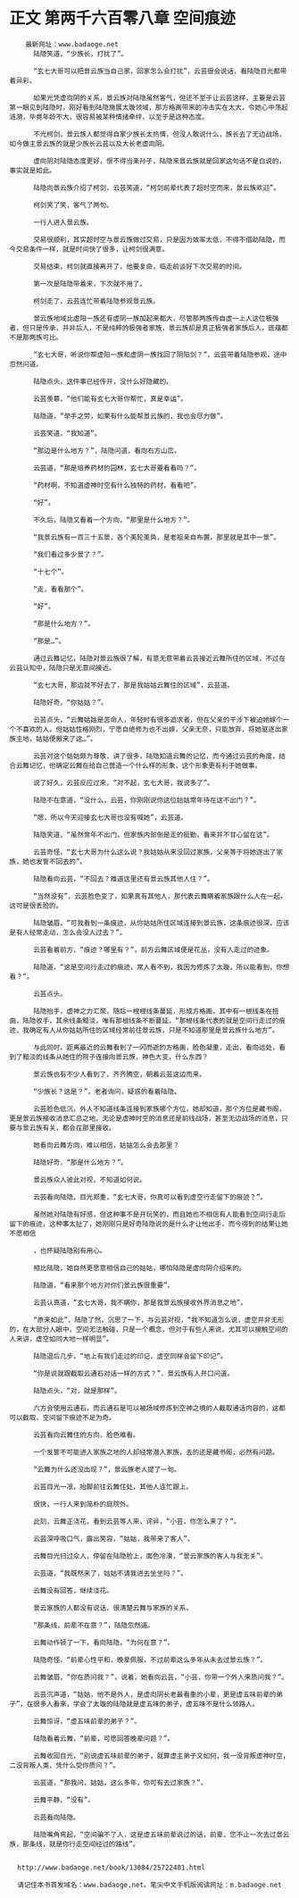 # 正文 第两千六百零八章 空间痕迹
        最新网址：www.badaoge.net
          陆隐笑道，“少族长，打扰了”。
      
          “玄七大哥可以把景云族当自己家，回家怎么会打扰”，云芸很会说话，看陆隐目光都带着异彩。
      
          如果光凭虚向阴的关系，景云族对陆隐虽然客气，但还不至于让云芸这样，主要是云芸第一眼见到陆隐时，刚好看到陆隐施展太璇领域，那方格画带来的冲击实在太大，令她心中荡起涟漪，毕竟年龄不大，很容易被某种情绪牵绊，以至于是这种态度。
      
          不光柯剑，景云族人都觉得自家少族长太热情，但没人敢说什么，族长去了无边战场，如今做主景云族的就是少族长云芸以及大长老虚向阴。
      
          虚向阴对陆隐态度更好，恨不得当亲孙子，陆隐来景云族就是回家这句话不是白说的，事实就是如此。
      
          陆隐向景云族介绍了柯剑，云芸笑道，“柯剑前辈代表了超时空而来，景云族欢迎”。
      
          柯剑笑了笑，客气了两句。
      
          一行人进入景云族。
      
          交易很顺利，其实超时空与景云族做过交易，只是因为效率太低，不得不借助陆隐，而今交易条件一样，就是时间快了很多，让柯剑很满意。
      
          交易结束，柯剑就直接离开了，他要复命，临走前谈好下次交易的时间。
      
          第一次是陆隐带着来，下次就不用了。
      
          柯剑走了，云芸连忙带着陆隐参观景云族。
      
          景云族地域比虚阳一族还有虚阴一族加起来都大，尽管那两族传自虚一上人这位极强者，但只是传承，并非后人，不是纯粹的极强者家族，景云族却是真正极强者家族后人，底蕴都不是那两族可比。
      
          “玄七大哥，听说你帮虚阳一族和虚阴一族找回了阴阳剑？”，云芸带着陆隐参观，途中忽然问道。
      
          陆隐点头，这件事已经传开，没什么好隐藏的。
      
          云芸羡慕，“他们能有玄七大哥你帮忙，真是幸运”。
      
          陆隐道，“举手之劳，如果有什么能帮景云族的，我也会尽力做”。
      
          云芸笑道，“我知道”。
      
          “那边是什么地方？”，陆隐问道，看向右方山峦。
      
          云芸道，“那是培养药材的园林，玄七大哥要看看吗？”。
      
          “药材啊，不知道虚神时空有什么独特的药材，看看吧”。
      
          “好”。
      
          不久后，陆隐又看着一个方向，“那里是什么地方？”。
      
          “我景云族有一百三十五景，各个美轮美奂，是老祖亲自布置，那里就是其中一景”。
      
          “我们看过多少景了？”。
      
          “十七个”。
      
          “走，看看那个”。
      
          “好”。
      
          “那是什么地方？”。
      
          “那是…”。
      
          通过云舞记忆，陆隐对景云族很了解，有意无意带着云芸接近云舞所住的区域，不过在云芸认知中，陆隐只是无意间接近。
      
          “玄七大哥，那边就不好去了，那是我姑姑云舞住的区域”，云芸道。
      
          陆隐好奇，“你姑姑？”。
      
          云芸点头，“云舞姑姑是苦命人，年轻时有很多追求者，但在父亲的干涉下被迫她嫁个一个不喜欢的人，但姑姑性格刚烈，宁愿自绝修为也不出嫁，父亲无奈，只能放弃，将她驱逐出家族主地，姑姑便搬来了这…”。
      
          云芸对这个姑姑颇为尊敬，讲了很多，陆隐知道云舞的记忆，而今通过云芸的角度，结合云舞记忆，他确定云舞在给自己营造一个什么样的形象，这个形象更有利于她做事。
      
          说了好久，云芸反应过来，“对不起，玄七大哥，我说多了”。
      
          陆隐不在意道，“没什么，云芸，你刚刚说你这位姑姑常年待在这不出门？”。
      
          “嗯，所以今天迎接玄七大哥也没有喊她”，云芸道。
      
          陆隐笑道，“虽然常年不出门，但家族内部倒是走的挺勤，看来并不甘心留在这”。
      
          云芸奇怪，“玄七大哥为什么这么说？我姑姑从来没回过家族，父亲等于将她逐出了家族，她也发誓不回去的”。
      
          陆隐看向云芸，“不回去？难道这里还有景云族其他人住？”。
      
          “当然没有”，云芸脸色变了，如果真有其他人，那代表云舞瞒着家族跟什么人在一起，这可是很丢脸的。
      
          陆隐皱眉，“可我看到一条痕迹，从你姑姑所住区域连接到景云族，这条痕迹很深，应该是有人经常走动，怎么会没人过去？”。
      
          云芸看着前方，“痕迹？哪里有？”，前方云舞区域便是花丛，没有人走过的迹象。
      
          陆隐道，“这是空间行走过的痕迹，常人看不到，我因为修炼了太璇，所以能看到，你想看？”。
      
          云芸点头。
      
          陆隐抬手，虚神之力汇聚，随后一根根线条蔓延，形成方格画，其中有一根线条在扭曲，陆隐收手，其余线条黯淡，唯有那根线条不断蔓延，“那根线条代表的就是空间行走过的痕迹，我确定有人从你姑姑所住的区域经常前往景云族，只是不知道那里是景云族什么地方”。
      
          与此同时，距离最近的云舞看到了一闪而逝的方格画，脸色凝重，走出，看向远处，看到了黯淡的线条从她住的院子连接向景云族，神色大变，什么东西？
      
          景云族也有不少人看到了，齐齐腾空，朝着云芸这边而来。
      
          “少族长？这是？”，老者询问，疑惑的看着陆隐。
      
          云芸脸色低沉，外人不知道线条连接到家族哪个方位，她却知道，那个方位是藏书阁，更是景云族接收消息汇总之地，无论是虚神时空的消息还是前线战场，甚至无边战场的消息，只要与景云族有关，都会在那里接收。
      
          她看向云舞方向，难以相信，姑姑怎么会去那里？
      
          陆隐好奇，“那是什么地方？”。
      
          景云族众人彼此对视，不知道如何说。
      
          云芸看向陆隐，目光郑重，“玄七大哥，你真可以看到虚空行走留下的痕迹？”。
      
          虽然她对陆隐有好感，但这种事不是开玩笑的，而且她也不相信有人能看到空间行走后留下的痕迹，这种事太扯了，她刚刚只是好奇陆隐说的是什么才让他出手，而今得到的结果让她不愿相信
      
          ，也怀疑陆隐别有用心。
      
          相比陆隐，她自然更愿意相信自己的姑姑，哪怕陆隐是虚向阴介绍来的。
      
          陆隐道，“看来那个地方对你们景云族很重要”。
      
          云芸认真道，“玄七大哥，我不瞒你，那是我景云族接收外界消息之地”。
      
          “原来如此”，陆隐了然，沉思了一下，与云芸对视，“我不知道怎么说，虚空并非无形的，在大部分人眼中，空间无法触碰，只是一个概念，但对于有些人来说，尤其可以接触空间的人来讲，虚空如同大地一样明显”。
      
          陆隐退后几步，“地上有我们走过的印记，虚空同样会留下印记”。
      
          “你是说就跟截取云通石对话一样的方式？”，景云族有人开口问道。
      
          陆隐点头，“对，就是那样”。
      
          六方会使用云通石，而云通石是可以被场域修炼到空神之境的人截取通话内容的，这都可以截取，空间留下痕迹不足为奇。
      
          云芸看向云舞住的方向，脸色难看。
      
          一个发誓不可能进入家族之地的人却经常潜入家族，去的还是藏书阁，必然有问题。
      
          “云舞为什么还没出现？”，景云族老人提了一句。
      
          云芸目光一凛，抬脚前往云舞住处，其他人连忙跟上。
      
          很快，一行人来到简朴的庭院外。
      
          此刻，云舞正浇花，看到云芸等人来，诧异，“小芸，你怎么来了？”。
      
          云芸深呼吸口气，露出笑容，“姑姑，我带来了客人”。
      
          云舞目光扫过众人，停留在陆隐脸上，面色冷漠，“景云家族的客人与我无关”。
      
          云芸道，“我既然来了，姑姑不请我进去坐坐吗？”。
      
          云舞没有回答，继续浇花。
      
          景云家族的人都没有说话，很清楚云舞与家族的关系。
      
          “那条线，前辈不在意？”，陆隐忽然道。
      
          云舞动作顿了一下，看向陆隐，“为何在意？”。
      
          陆隐奇怪，“前辈心性平和，晚辈佩服，不过前辈这么多年从未去过景云族？”。
      
          云舞皱眉，“你在质问我？”，说着，她看向云芸，“小芸，你带一个外人来质问我？”。
      
          云芸沉声道，“姑姑，他不是外人，是虚向阴长老最看重的小辈，更是虚五味前辈的弟子”，在很多人看来，学会了太璇的陆隐就是虚五味的弟子，虚五味不是什么领路人。
      
          云舞惊讶，“虚五味前辈的弟子？”。
      
          陆隐看着云舞，“前辈，可愿回答晚辈问题？”。
      
          云舞收回目光，“别说虚五味前辈的弟子，就算虚主弟子又如何，我一没背叛虚神时空，二没背叛人类，凭什么受你质问？”。
      
          云芸道，“那我问，姑姑，这么多年，你可有去过家族？”。
      
          云舞平静，“没有”。
      
          云芸看向陆隐。
      
          陆隐嘴角弯起，“空间骗不了人，这是虚五味前辈说过的话，前辈，您不止一次去过景云族，那条线，就是你行走空间经过的路线”。
      
      
      http://www.badaoge.net/book/13084/25722401.html
      
      请记住本书首发域名：www.badaoge.net。笔尖中文手机版阅读网址：m.badaoge.net